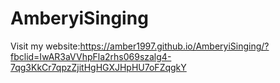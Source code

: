 # AmberyiSinging

Visit my website:https://amber1997.github.io/AmberyiSinging/?fbclid=IwAR3aVVhpFla2rhs069szalg4-7qg3KkCr7qpzZjitHgHGXJHpHU7oFZqgkY
